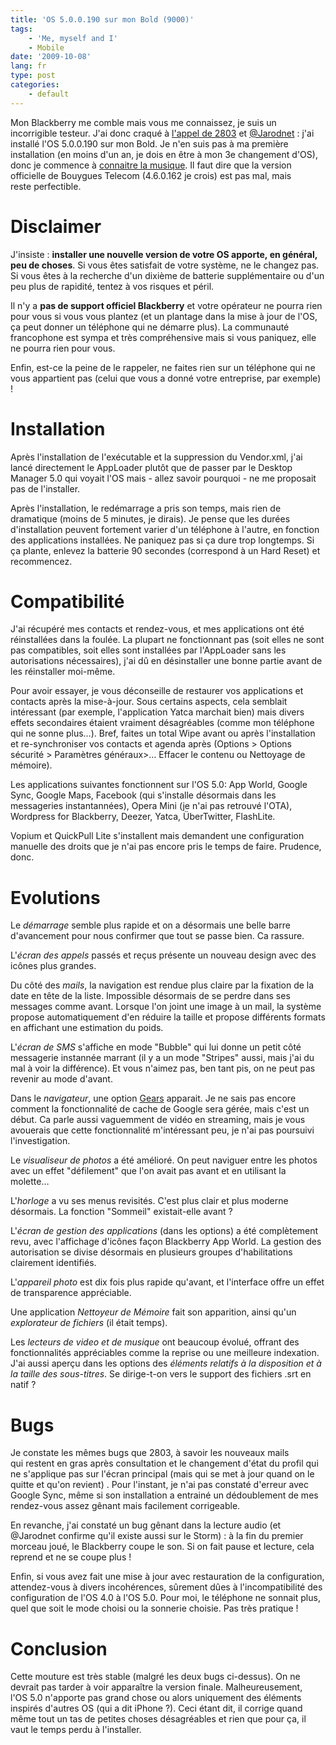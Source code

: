 ```yaml
---
title: 'OS 5.0.0.190 sur mon Bold (9000)'
tags:
    - 'Me, myself and I'
    - Mobile
date: '2009-10-08'
lang: fr
type: post
categories:
    - default
---
```


Mon Blackberry me comble mais vous me connaissez, je suis un incorrigible testeur. J'ai donc craqué à [l'appel de 2803](http://www.vingthuitzerotrois.fr/logiciel/les-nouveautes-du-prochain-os-de-blackberry-6959/) et [@Jarodnet](https://twitter.com/jarodnet) : j'ai installé l'OS 5.0.0.190 sur mon Bold. Je n'en suis pas à ma première installation (en moins d'un an, je dois en être à mon 3e changement d'OS), donc je commence à [connaitre la musique](http://www.blackberry-fr.com/101/tutoriel-comment-mettre-a-jour-los-de-votre-blackberry/). Il faut dire que la version officielle de Bouygues Telecom (4.6.0.162 je crois) est pas mal, mais reste perfectible.

<!-- more -->

# Disclaimer

J'insiste : **installer une nouvelle version de votre OS apporte, en général, peu de choses**. Si vous êtes satisfait de votre système, ne le changez pas. Si vous êtes à la recherche d'un dixième de batterie supplémentaire ou d'un peu plus de rapidité, tentez à vos risques et péril.

Il n'y a **pas de support officiel Blackberry** et votre opérateur ne pourra rien pour vous si vous vous plantez (et un plantage dans la mise à jour de l'OS, ça peut donner un téléphone qui ne démarre plus). La communauté francophone est sympa et très compréhensive mais si vous paniquez, elle ne pourra rien pour vous.

Enfin, est-ce la peine de le rappeler, ne faites rien sur un téléphone qui ne vous appartient pas (celui que vous a donné votre entreprise, par exemple) !

# Installation

Après l'installation de l'exécutable et la suppression du Vendor.xml, j'ai lancé directement le AppLoader plutôt que de passer par le Desktop Manager 5.0 qui voyait l'OS mais - allez savoir pourquoi - ne me proposait pas de l'installer.

Après l'installation, le redémarrage a pris son temps, mais rien de dramatique (moins de 5 minutes, je dirais). Je pense que les durées d'installation peuvent fortement varier d'un téléphone à l'autre, en fonction des applications installées. Ne paniquez pas si ça dure trop longtemps. Si ça plante, enlevez la batterie 90 secondes (correspond à un Hard Reset) et recommencez.

# Compatibilité

J'ai récupéré mes contacts et rendez-vous, et mes applications ont été réinstallées dans la foulée. La plupart ne fonctionnant pas (soit elles ne sont pas compatibles, soit elles sont installées par l'AppLoader sans les autorisations nécessaires), j'ai dû en désinstaller une bonne partie avant de les réinstaller moi-même.

Pour avoir essayer, je vous déconseille de restaurer vos applications et contacts après la mise-à-jour. Sous certains aspects, cela semblait intéressant (par exemple, l'application Yatca marchait bien) mais divers effets secondaires étaient vraiment désagréables (comme mon téléphone qui ne sonne plus…). Bref, faites un total Wipe avant ou après l'installation et re-synchroniser vos contacts et agenda après (Options &gt; Options sécurité &gt; Paramètres généraux&gt;… Effacer le contenu ou Nettoyage de mémoire).

Les applications suivantes fonctionnent sur l'OS 5.0: App World, Google Sync, Google Maps, Facebook (qui s'installe désormais dans les messageries instantannées), Opera Mini (je n'ai pas retrouvé l'OTA), Wordpress for Blackberry, Deezer, Yatca, ÜberTwitter, FlashLite.

Vopium et QuickPull Lite s'installent mais demandent une configuration manuelle des droits que je n'ai pas encore pris le temps de faire. Prudence, donc.

# Evolutions

Le _démarrage_ semble plus rapide et on a désormais une belle barre d'avancement pour nous confirmer que tout se passe bien. Ca rassure.

L'_écran des appels_ passés et reçus présente un nouveau design avec des icônes plus grandes.

Du côté des _mails_, la navigation est rendue plus claire par la fixation de la date en tête de la liste. Impossible désormais de se perdre dans ses messages comme avant. Lorsque l'on joint une image à un mail, la système propose automatiquement d'en réduire la taille et propose différents formats en affichant une estimation du poids.

L'_écran de SMS_ s'affiche en mode "Bubble" qui lui donne un petit côté messagerie instannée marrant (il y a un mode "Stripes" aussi, mais j'ai du mal à voir la différence). Et vous n'aimez pas, ben tant pis, on ne peut pas revenir au mode d'avant.

Dans le _navigateur_, une option [Gears](http://fr.wikipedia.org/wiki/Gears) apparait. Je ne sais pas encore comment la fonctionnalité de cache de Google sera gérée, mais c'est un début. Ca parle aussi vaguemment de vidéo en streaming, mais je vous avouerais que cette fonctionnalité m'intéressant peu, je n'ai pas poursuivi l'investigation.

Le _visualiseur de photos_ a été amélioré. On peut naviguer entre les photos avec un effet "défilement" que l'on avait pas avant et en utilisant la molette…

L'_horloge_ a vu ses menus revisités. C'est plus clair et plus moderne désormais. La fonction "Sommeil" existait-elle avant ?

L'_écran de gestion des applications_ (dans les options) a été complètement revu, avec l'affichage d'icônes façon Blackberry App World. La gestion des autorisation se divise désormais en plusieurs groupes d'habilitations clairement identifiés.

L'_appareil photo_ est dix fois plus rapide qu'avant, et l'interface offre un effet de transparence appréciable.

Une application _Nettoyeur de Mémoire_ fait son apparition, ainsi qu'un _explorateur de fichiers_ (il était temps).

Les _lecteurs de video et de musique_ ont beaucoup évolué, offrant des fonctionnalités appréciables comme la reprise ou une meilleure indexation. J'ai aussi aperçu dans les options des _éléments relatifs à la disposition et à la taille des sous-titres_. Se dirige-t-on vers le support des fichiers .srt en natif ?

# Bugs

Je constate les mêmes bugs que 2803, à savoir les nouveaux mails qui restent en gras après consultation et le changement d'état du profil qui ne s'applique pas sur l'écran principal (mais qui se met à jour quand on le quitte et qu'on revient) . Pour l'instant, je n'ai pas constaté d'erreur avec Google Sync, même si son installation a entrainé un dédoublement de mes rendez-vous assez gênant mais facilement corrigeable.

En revanche, j'ai constaté un bug gênant dans la lecture audio (et @Jarodnet confirme qu'il existe aussi sur le Storm) : à la fin du premier morceau joué, le Blackberry coupe le son. Si on fait pause et lecture, cela reprend et ne se coupe plus !

Enfin, si vous avez fait une mise à jour avec restauration de la configuration, attendez-vous à divers incohérences, sûrement dûes à l'incompatibilité des configuration de l'OS 4.0 à l'OS 5.0\. Pour moi, le téléphone ne sonnait plus, quel que soit le mode choisi ou la sonnerie choisie. Pas très pratique !

# Conclusion

Cette mouture est très stable (malgré les deux bugs ci-dessus). On ne devrait pas tarder à voir apparaître la version finale. Malheureusement, l'OS 5.0 n'apporte pas grand chose ou alors uniquement des éléments inspirés d'autres OS (qui a dit iPhone ?). Ceci étant dit, il corrige quand même tout un tas de petites choses désagréables et rien que pour ça, il vaut le temps perdu à l'installer.
